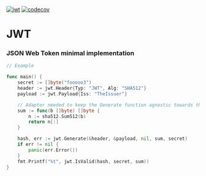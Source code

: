 [![jwt](https://github.com/WolvenSpirit/jwt/actions/workflows/go.yml/badge.svg)](https://github.com/WolvenSpirit/jwt/actions/workflows/go.yml)
[![codecov](https://codecov.io/gh/WolvenSpirit/jwt/branch/main/graph/badge.svg?token=jUVFKX7ru4)](https://codecov.io/gh/WolvenSpirit/jwt)
# JWT
### JSON Web Token minimal implementation 

```go
// Example

func main() {
	secret := []byte("fooooo3")
	header := jwt.Header{Typ: "JWT", Alg: "SHA512"}
	payload := jwt.Payload{Iss: "TheIssuer"}

	// Adaptor needed to keep the Generate function agnostic towards the sum function that is passed
	sum := func(b []byte) []byte {
		n := sha512.Sum512(b)
		return n[:]
	}

	hash, err := jwt.Generate(&header, &payload, nil, sum, secret)
	if err != nil {
		panic(err.Error())
	}
	fmt.Printf("%t", jwt.IsValid(hash, secret, sum))
}
```
